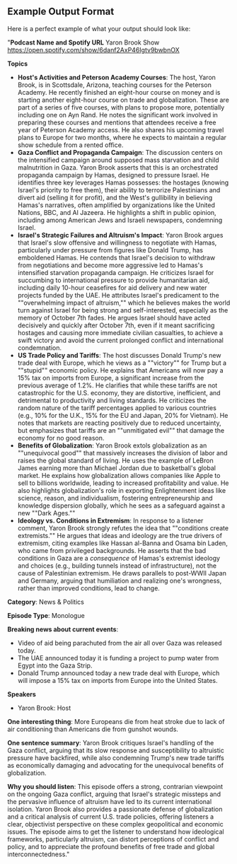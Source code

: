 ## Example Output Format

Here is a perfect example of what your output should look like:

"**Podcast Name and Spotify URL**
Yaron Brook Show
https://open.spotify.com/show/6danf2AxP46Igtv9bwbnOX

**Topics**
-   **Host's Activities and Peterson Academy Courses**: The host, Yaron Brook, is in Scottsdale, Arizona, teaching courses for the Peterson Academy. He recently finished an eight-hour course on money and is starting another eight-hour course on trade and globalization. These are part of a series of five courses, with plans to propose more, potentially including one on Ayn Rand. He notes the significant work involved in preparing these courses and mentions that attendees receive a free year of Peterson Academy access. He also shares his upcoming travel plans to Europe for two months, where he expects to maintain a regular show schedule from a rented office.
-   **Gaza Conflict and Propaganda Campaign**: The discussion centers on the intensified campaign around supposed mass starvation and child malnutrition in Gaza. Yaron Brook asserts that this is an orchestrated propaganda campaign by Hamas, designed to pressure Israel. He identifies three key leverages Hamas possesses: the hostages (knowing Israel's priority to free them), their ability to terrorize Palestinians and divert aid (selling it for profit), and the West's gullibility in believing Hamas's narratives, often amplified by organizations like the United Nations, BBC, and Al Jazeera. He highlights a shift in public opinion, including among American Jews and Israeli newspapers, condemning Israel.
-   **Israel's Strategic Failures and Altruism's Impact**: Yaron Brook argues that Israel's slow offensive and willingness to negotiate with Hamas, particularly under pressure from figures like Donald Trump, has emboldened Hamas. He contends that Israel's decision to withdraw from negotiations and become more aggressive led to Hamas's intensified starvation propaganda campaign. He criticizes Israel for succumbing to international pressure to provide humanitarian aid, including daily 10-hour ceasefires for aid delivery and new water projects funded by the UAE. He attributes Israel's predicament to the ""overwhelming impact of altruism,"" which he believes makes the world turn against Israel for being strong and self-interested, especially as the memory of October 7th fades. He argues Israel should have acted decisively and quickly after October 7th, even if it meant sacrificing hostages and causing more immediate civilian casualties, to achieve a swift victory and avoid the current prolonged conflict and international condemnation.
-   **US Trade Policy and Tariffs**: The host discusses Donald Trump's new trade deal with Europe, which he views as a ""victory"" for Trump but a ""stupid"" economic policy. He explains that Americans will now pay a 15% tax on imports from Europe, a significant increase from the previous average of 1.2%. He clarifies that while these tariffs are not catastrophic for the U.S. economy, they are distortive, inefficient, and detrimental to productivity and living standards. He criticizes the random nature of the tariff percentages applied to various countries (e.g., 10% for the U.K., 15% for the EU and Japan, 20% for Vietnam). He notes that markets are reacting positively due to reduced uncertainty, but emphasizes that tariffs are an ""unmitigated evil"" that damage the economy for no good reason.
-   **Benefits of Globalization**: Yaron Brook extols globalization as an ""unequivocal good"" that massively increases the division of labor and raises the global standard of living. He uses the example of LeBron James earning more than Michael Jordan due to basketball's global market. He explains how globalization allows companies like Apple to sell to billions worldwide, leading to increased profitability and value. He also highlights globalization's role in exporting Enlightenment ideas like science, reason, and individualism, fostering entrepreneurship and knowledge dispersion globally, which he sees as a safeguard against a new ""Dark Ages.""
-   **Ideology vs. Conditions in Extremism**: In response to a listener comment, Yaron Brook strongly refutes the idea that ""conditions create extremists."" He argues that ideas and ideology are the true drivers of extremism, citing examples like Hassan al-Banna and Osama bin Laden, who came from privileged backgrounds. He asserts that the bad conditions in Gaza are a *consequence* of Hamas's extremist ideology and choices (e.g., building tunnels instead of infrastructure), not the cause of Palestinian extremism. He draws parallels to post-WWII Japan and Germany, arguing that humiliation and realizing one's wrongness, rather than improved conditions, lead to change.

**Category**:
News & Politics

**Episode Type**:
Monologue

**Breaking news about current events**:
-   Video of aid being parachuted from the air all over Gaza was released today.
-   The UAE announced today it is funding a project to pump water from Egypt into the Gaza Strip.
-   Donald Trump announced today a new trade deal with Europe, which will impose a 15% tax on imports from Europe into the United States.

**Speakers**
-   Yaron Brook: Host

**One interesting thing**:
More Europeans die from heat stroke due to lack of air conditioning than Americans die from gunshot wounds.

**One sentence summary**:
Yaron Brook critiques Israel's handling of the Gaza conflict, arguing that its slow response and susceptibility to altruistic pressure have backfired, while also condemning Trump's new trade tariffs as economically damaging and advocating for the unequivocal benefits of globalization.

**Why you should listen**:
This episode offers a strong, contrarian viewpoint on the ongoing Gaza conflict, arguing that Israel's strategic missteps and the pervasive influence of altruism have led to its current international isolation. Yaron Brook also provides a passionate defense of globalization and a critical analysis of current U.S. trade policies, offering listeners a clear, objectivist perspective on these complex geopolitical and economic issues. The episode aims to get the listener to understand how ideological frameworks, particularly altruism, can distort perceptions of conflict and policy, and to appreciate the profound benefits of free trade and global interconnectedness."